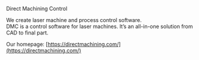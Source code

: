 Direct Machining Control

We create laser machine and process control software.  
DMC is a control software for laser machines. It’s an all-in-one solution from CAD to final part.

Our homepage: [https://directmachining.com/](https://directmachining.com/)

<!---
Direct-Machining-Control/Direct-Machining-Control is a ✨ special ✨ repository because its `README.md` (this file) appears on your GitHub profile.
You can click the Preview link to take a look at your changes.
--->
